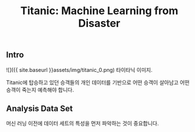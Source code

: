 ﻿---
layout: post
title: Titanic&#58; Machine Learning from Disaster
tag: [Kaggle]
---

## Intro

![]({{ site.baseurl }}assets/img/titanic_0.png)
타이타닉 이미지.

Titanic에 탑승하고 있던 승객들의 개인 데이터를 기반으로 어떤 승객이 살아남고 어떤 승객이 죽는지 예측해야 합니다.

## Analysis Data Set

머신 러닝 이전에 데이터 세트의 특성을 먼저 파악하는 것이 중요합니다.